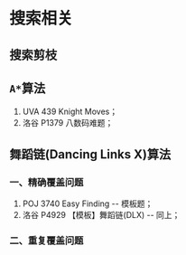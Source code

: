 # 搜索相关

## 搜索剪枝

## `A*`算法

1. UVA 439 Knight Moves；
2. 洛谷 P1379 八数码难题；

## 舞蹈链(Dancing Links X)算法

### 一、精确覆盖问题

1. POJ 3740 Easy Finding -- 模板题；
2. 洛谷 P4929 【模板】舞蹈链(DLX) -- 同上；

### 二、重复覆盖问题

